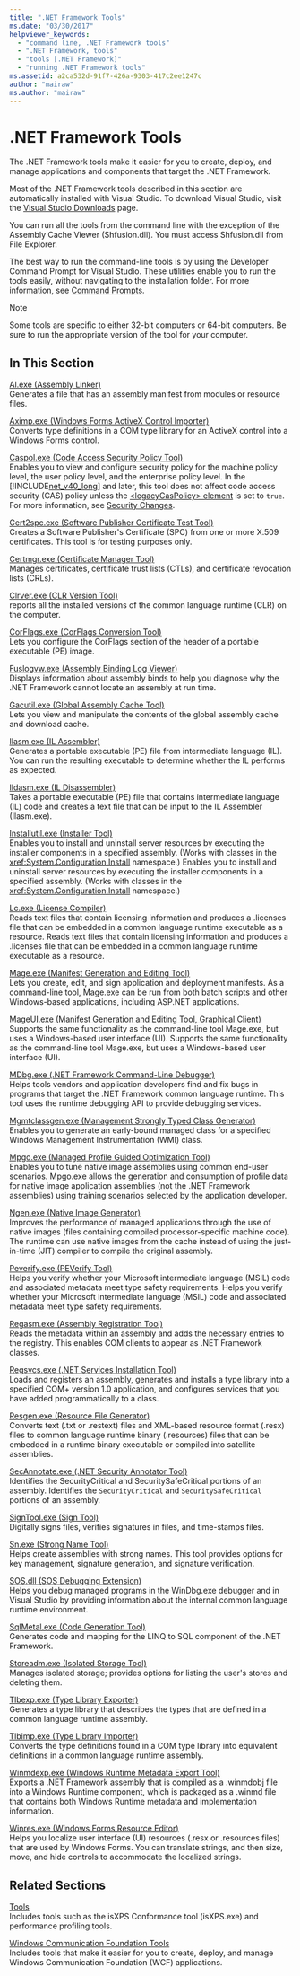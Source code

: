 ```yaml
---
title: ".NET Framework Tools"
ms.date: "03/30/2017"
helpviewer_keywords: 
  - "command line, .NET Framework tools"
  - ".NET Framework, tools"
  - "tools [.NET Framework]"
  - "running .NET Framework tools"
ms.assetid: a2ca532d-91f7-426a-9303-417c2ee1247c
author: "mairaw"
ms.author: "mairaw"
---
```

# .NET Framework Tools
The .NET Framework tools make it easier for you to create, deploy, and manage applications and components that target the .NET Framework.  
  
Most of the .NET Framework tools described in this section are automatically installed with Visual Studio. To download Visual Studio, visit the [Visual Studio Downloads](https://visualstudio.microsoft.com/downloads/?utm_medium=microsoft&utm_source=docs.microsoft.com&utm_campaign=button+cta&utm_content=download+vs2017) page.
  
 You can run all the tools from the command line with the exception of the Assembly Cache Viewer (Shfusion.dll). You must access Shfusion.dll from File Explorer.  
  
 The best way to run the command-line tools is by using the Developer Command Prompt for Visual Studio. These utilities enable you to run the tools easily, without navigating to the installation folder. For more information, see [Command Prompts](../../../docs/framework/tools/developer-command-prompt-for-vs.md).  
  
> [!NOTE]
>  Some tools are specific to either 32-bit computers or 64-bit computers. Be sure to run the appropriate version of the tool for your computer.  
  
## In This Section  
 [Al.exe (Assembly Linker)](../../../docs/framework/tools/al-exe-assembly-linker.md)  
 Generates a file that has an assembly manifest from modules or resource files.  
  
 [Aximp.exe (Windows Forms ActiveX Control Importer)](../../../docs/framework/tools/aximp-exe-windows-forms-activex-control-importer.md)  
 Converts type definitions in a COM type library for an ActiveX control into a Windows Forms control.  
  
 [Caspol.exe (Code Access Security Policy Tool)](../../../docs/framework/tools/caspol-exe-code-access-security-policy-tool.md)  
 Enables you to view and configure security policy for the machine policy level, the user policy level, and the enterprise policy level. In the [!INCLUDE[net_v40_long](../../../includes/net-v40-long-md.md)] and later, this tool does not affect code access security (CAS) policy unless the [\<legacyCasPolicy> element](../../../docs/framework/configure-apps/file-schema/runtime/netfx40-legacysecuritypolicy-element.md) is set to `true`. For more information, see [Security Changes](../../../docs/framework/security/security-changes.md).  
  
 [Cert2spc.exe (Software Publisher Certificate Test Tool)](../../../docs/framework/tools/cert2spc-exe-software-publisher-certificate-test-tool.md)  
 Creates a Software Publisher's Certificate (SPC) from one or more X.509 certificates. This tool is for testing purposes only.  
  
 [Certmgr.exe (Certificate Manager Tool)](../../../docs/framework/tools/certmgr-exe-certificate-manager-tool.md)  
 Manages certificates, certificate trust lists (CTLs), and certificate revocation lists (CRLs).  
  
 [Clrver.exe (CLR Version Tool)](../../../docs/framework/tools/clrver-exe-clr-version-tool.md)  
 reports all the installed versions of the common language runtime (CLR) on the computer.  
  
 [CorFlags.exe (CorFlags Conversion Tool)](../../../docs/framework/tools/corflags-exe-corflags-conversion-tool.md)  
 Lets you configure the CorFlags section of the header of a portable executable (PE) image.  
  
 [Fuslogvw.exe (Assembly Binding Log Viewer)](../../../docs/framework/tools/fuslogvw-exe-assembly-binding-log-viewer.md)  
 Displays information about assembly binds to help you diagnose why the .NET Framework cannot locate an assembly at run time.  
  
 [Gacutil.exe (Global Assembly Cache Tool)](../../../docs/framework/tools/gacutil-exe-gac-tool.md)  
 Lets you view and manipulate the contents of the global assembly cache and download cache.  
  
 [Ilasm.exe (IL Assembler)](../../../docs/framework/tools/ilasm-exe-il-assembler.md)  
 Generates a portable executable (PE) file from intermediate language (IL). You can run the resulting executable to determine whether the IL performs as expected.  
  
 [Ildasm.exe (IL Disassembler)](../../../docs/framework/tools/ildasm-exe-il-disassembler.md)  
 Takes a portable executable (PE) file that contains intermediate language (IL) code and creates a text file that can be input to the IL Assembler (Ilasm.exe).  
  
 [Installutil.exe (Installer Tool)](../../../docs/framework/tools/installutil-exe-installer-tool.md)  
 Enables you to install and uninstall server resources by executing the installer components in a specified assembly. (Works with classes in the <xref:System.Configuration.Install> namespace.) Enables you to install and uninstall server resources by executing the installer components in a specified assembly. (Works with classes in the <xref:System.Configuration.Install> namespace.)  
  
 [Lc.exe (License Compiler)](../../../docs/framework/tools/lc-exe-license-compiler.md)  
 Reads text files that contain licensing information and produces a .licenses file that can be embedded in a common language runtime executable as a resource. Reads text files that contain licensing information and produces a .licenses file that can be embedded in a common language runtime executable as a resource.  
  
 [Mage.exe (Manifest Generation and Editing Tool)](../../../docs/framework/tools/mage-exe-manifest-generation-and-editing-tool.md)  
 Lets you create, edit, and sign application and deployment manifests. As a command-line tool, Mage.exe can be run from both batch scripts and other Windows-based applications, including ASP.NET applications.  
  
 [MageUI.exe (Manifest Generation and Editing Tool, Graphical Client)](../../../docs/framework/tools/mageui-exe-manifest-generation-and-editing-tool-graphical-client.md)  
 Supports the same functionality as the command-line tool Mage.exe, but uses a Windows-based user interface (UI). Supports the same functionality as the command-line tool Mage.exe, but uses a Windows-based user interface (UI).  
  
 [MDbg.exe (.NET Framework Command-Line Debugger)](../../../docs/framework/tools/mdbg-exe.md)  
 Helps tools vendors and application developers find and fix bugs in programs that target the .NET Framework common language runtime. This tool uses the runtime debugging API to provide debugging services.  
  
 [Mgmtclassgen.exe (Management Strongly Typed Class Generator)](../../../docs/framework/tools/mgmtclassgen-exe.md)  
 Enables you to generate an early-bound managed class for a specified Windows Management Instrumentation (WMI) class.  
  
 [Mpgo.exe (Managed Profile Guided Optimization Tool)](../../../docs/framework/tools/mpgo-exe-managed-profile-guided-optimization-tool.md)  
 Enables you to tune native image assemblies using common end-user scenarios. Mpgo.exe allows the generation and consumption of profile data for native image application assemblies (not the .NET Framework assemblies) using training scenarios selected by the application developer.  
  
 [Ngen.exe (Native Image Generator)](../../../docs/framework/tools/ngen-exe-native-image-generator.md)  
 Improves the performance of managed applications through the use of native images (files containing compiled processor-specific machine code). The runtime can use native images from the cache instead of using the just-in-time (JIT) compiler to compile the original assembly.  
  
 [Peverify.exe (PEVerify Tool)](../../../docs/framework/tools/peverify-exe-peverify-tool.md)  
 Helps you verify whether your Microsoft intermediate language (MSIL) code and associated metadata meet type safety requirements. Helps you verify whether your Microsoft intermediate language (MSIL) code and associated metadata meet type safety requirements.  
  
 [Regasm.exe (Assembly Registration Tool)](../../../docs/framework/tools/regasm-exe-assembly-registration-tool.md)  
 Reads the metadata within an assembly and adds the necessary entries to the registry. This enables COM clients to appear as .NET Framework classes.  
  
 [Regsvcs.exe (.NET Services Installation Tool)](../../../docs/framework/tools/regsvcs-exe-net-services-installation-tool.md)  
 Loads and registers an assembly, generates and installs a type library into a specified COM+ version 1.0 application, and configures services that you have added programmatically to a class.  
  
 [Resgen.exe (Resource File Generator)](../../../docs/framework/tools/resgen-exe-resource-file-generator.md)  
 Converts text (.txt or .restext) files and XML-based resource format (.resx) files to common language runtime binary (.resources) files that can be embedded in a runtime binary executable or compiled into satellite assemblies.  
  
 [SecAnnotate.exe (.NET Security Annotator Tool)](../../../docs/framework/tools/secannotate-exe-net-security-annotator-tool.md)  
 Identifies the SecurityCritical and SecuritySafeCritical portions of an assembly. Identifies the `SecurityCritical` and `SecuritySafeCritical` portions of an assembly.  
  
 [SignTool.exe (Sign Tool)](../../../docs/framework/tools/signtool-exe.md)  
 Digitally signs files, verifies signatures in files, and time-stamps files.  
  
 [Sn.exe (Strong Name Tool)](../../../docs/framework/tools/sn-exe-strong-name-tool.md)  
 Helps create assemblies with strong names. This tool provides options for key management, signature generation, and signature verification.  
  
 [SOS.dll (SOS Debugging Extension)](../../../docs/framework/tools/sos-dll-sos-debugging-extension.md)  
 Helps you debug managed programs in the WinDbg.exe debugger and in Visual Studio by providing information about the internal common language runtime environment.  
  
 [SqlMetal.exe (Code Generation Tool)](../../../docs/framework/tools/sqlmetal-exe-code-generation-tool.md)  
 Generates code and mapping for the LINQ to SQL component of the .NET Framework.  
  
 [Storeadm.exe (Isolated Storage Tool)](../../../docs/framework/tools/storeadm-exe-isolated-storage-tool.md)  
 Manages isolated storage; provides options for listing the user's stores and deleting them.  
  
 [Tlbexp.exe (Type Library Exporter)](../../../docs/framework/tools/tlbexp-exe-type-library-exporter.md)  
 Generates a type library that describes the types that are defined in a common language runtime assembly.  
  
 [Tlbimp.exe (Type Library Importer)](../../../docs/framework/tools/tlbimp-exe-type-library-importer.md)  
 Converts the type definitions found in a COM type library into equivalent definitions in a common language runtime assembly.  
  
 [Winmdexp.exe (Windows Runtime Metadata Export Tool)](../../../docs/framework/tools/winmdexp-exe-windows-runtime-metadata-export-tool.md)  
 Exports a .NET Framework assembly that is compiled as a .winmdobj file into a Windows Runtime component, which is packaged as a .winmd file that contains both Windows Runtime metadata and implementation information.  
  
 [Winres.exe (Windows Forms Resource Editor)](../../../docs/framework/tools/winres-exe-windows-forms-resource-editor.md)  
 Helps you localize user interface (UI) resources (.resx or .resources files) that are used by Windows Forms. You can translate strings, and then size, move, and hide controls to accommodate the localized strings.  
  
## Related Sections  
 [Tools](https://msdn.microsoft.com/library/f533241c-317c-445e-88ca-c80c8d078fca)  
 Includes tools such as the isXPS Conformance tool (isXPS.exe) and performance profiling tools.  
  
 [Windows Communication Foundation Tools](../../../docs/framework/wcf/tools.md)  
 Includes tools that make it easier for you to create, deploy, and manage Windows Communication Foundation (WCF) applications.
